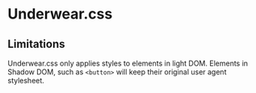 # Underwear.css

## Limitations

Underwear.css only applies styles to elements in light DOM. Elements in Shadow DOM, such as `<button>` will keep their original user agent stylesheet.